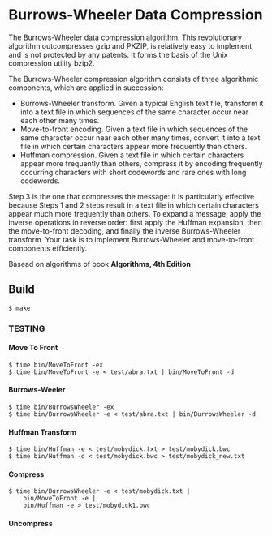 # Burrows-Wheeler Data Compression #

The Burrows-Wheeler data compression algorithm. This revolutionary algorithm outcompresses gzip and PKZIP, is relatively easy to implement, and is not protected by any patents. It forms the basis of the Unix compression utility bzip2.

The Burrows-Wheeler compression algorithm consists of three algorithmic components, which are applied in succession:

* Burrows-Wheeler transform. Given a typical English text file, transform it into a text file in which sequences of the same character occur near each other many times.
* Move-to-front encoding. Given a text file in which sequences of the same character occur near each other many times, convert it into a text file in which certain characters appear more frequently than others.
* Huffman compression. Given a text file in which certain characters appear more frequently than others, compress it by encoding frequently occurring characters with short codewords and rare ones with long codewords.

Step 3 is the one that compresses the message: it is particularly effective because Steps 1 and 2 steps result in a text file in which certain characters appear much more frequently than others. To expand a message, apply the inverse operations in reverse order: first apply the Huffman expansion, then the move-to-front decoding, and finally the inverse Burrows-Wheeler transform. Your task is to implement Burrows-Wheeler and move-to-front components efficiently.

Basead on algorithms of book **Algorithms, 4th Edition**

## Build ##
```
$ make
```

### TESTING ###

#### Move To Front ####
```
$ time bin/MoveToFront -ex
$ time bin/MoveToFront -e < test/abra.txt | bin/MoveToFront -d
```
#### Burrows-Weeler ####
```
$ time bin/BurrowsWheeler -ex
$ time bin/BurrowsWheeler -e < test/abra.txt | bin/BurrowsWheeler -d
```
#### Huffman Transform ####
```
$ time bin/Huffman -e < test/mobydick.txt > test/mobydick.bwc
$ time bin/Huffman -d < test/mobydick.bwc > test/mobydick_new.txt
```
#### Compress ####
```
$ time bin/BurrowsWheeler -e < test/mobydick.txt |
    bin/MoveToFront -e |
    bin/Huffman -e > test/mobydick1.bwc
```
#### Uncompress ####

